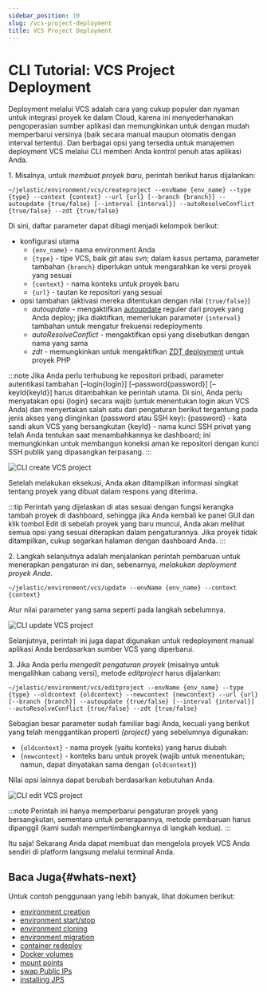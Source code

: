 ```yaml
---
sidebar_position: 10
slug: /vcs-project-deployment
title: VCS Project Deployment
---
```

# CLI Tutorial: VCS Project Deployment

Deployment melalui VCS adalah cara yang cukup populer dan nyaman untuk integrasi proyek ke dalam Cloud, karena ini menyederhanakan pengoperasian sumber aplikasi dan memungkinkan untuk dengan mudah memperbarui versinya (baik secara manual maupun otomatis dengan interval tertentu). Dan berbagai opsi yang tersedia untuk manajemen deployment VCS melalui CLI memberi Anda kontrol penuh atas aplikasi Anda.

1\. Misalnya, untuk _membuat proyek baru_, perintah berikut harus dijalankan:

```
~/jelastic/environment/vcs/createproject --envName {env_name} --type {type} --context {context} --url {url} [--branch {branch}] --autoupdate {true/false} [--interval {interval}] --autoResolveConflict {true/false} --zdt {true/false}
```

Di sini, daftar parameter dapat dibagi menjadi kelompok berikut:

  * konfigurasi utama
    * `{env_name}` \- nama environment Anda
    * `{type}` \- tipe VCS, baik _git_ atau _svn_; dalam kasus pertama, parameter tambahan `{branch}` diperlukan untuk mengarahkan ke versi proyek yang sesuai
    * `{context}` \- nama konteks untuk proyek baru
    * `{url}` \- tautan ke repositori yang sesuai
  * opsi tambahan (aktivasi mereka ditentukan dengan nilai `{true/false}`)
    * _autoupdate_ \- mengaktifkan [autoupdate](https://docs.dewacloud.com/docs/git-svn-auto-deploy) reguler dari proyek yang Anda deploy; jika diaktifkan, memerlukan parameter `{interval}` tambahan untuk mengatur frekuensi redeployments
    * _autoResolveConflict_ \- mengaktifkan opsi yang disebutkan dengan nama yang sama
    * _zdt_ \- memungkinkan untuk mengaktifkan [ZDT deployment](https://docs.dewacloud.com/docs/php-zero-downtime-deploy) untuk proyek PHP

:::note
Jika Anda perlu terhubung ke repositori pribadi, parameter autentikasi tambahan [–login\{login\}] [–password\{password\}] [–keyId\{keyId\}] harus ditambahkan ke perintah utama. Di sini, Anda perlu menyatakan opsi \{login\} secara wajib (untuk menentukan login akun VCS Anda) dan menyertakan salah satu dari pengaturan berikut tergantung pada jenis akses yang diinginkan (password atau SSH key): \{password\} - kata sandi akun VCS yang bersangkutan \{keyId\} - nama kunci SSH privat yang telah Anda tentukan saat menambahkannya ke dashboard; ini memungkinkan untuk membangun koneksi aman ke repositori dengan kunci SSH publik yang dipasangkan terpasang.
:::

![CLI create VCS project](#)

Setelah melakukan eksekusi, Anda akan ditampilkan informasi singkat tentang proyek yang dibuat dalam respons yang diterima.

:::tip
Perintah yang dijelaskan di atas sesuai dengan fungsi kerangka tambah proyek di dashboard, sehingga jika Anda kembali ke panel GUI dan klik tombol Edit di sebelah proyek yang baru muncul, Anda akan melihat semua opsi yang sesuai diterapkan dalam pengaturannya. Jika proyek tidak ditampilkan, cukup segarkan halaman dengan dashboard Anda.
:::

2\. Langkah selanjutnya adalah menjalankan perintah pembaruan untuk menerapkan pengaturan ini dan, sebenarnya, _melakukan deployment proyek Anda_.

```
~/jelastic/environment/vcs/update --envName {env_name} --context {context}
```

Atur nilai parameter yang sama seperti pada langkah sebelumnya.

![CLI update VCS project](#)

Selanjutnya, perintah ini juga dapat digunakan untuk redeployment manual aplikasi Anda berdasarkan sumber VCS yang diperbarui.

3\. Jika Anda perlu _mengedit pengaturan proyek_ (misalnya untuk mengalihkan cabang versi), metode _editproject_ harus dijalankan:

```
~/jelastic/environment/vcs/editproject --envName {env_name} --type {type} --oldcontext {oldcontext} --newcontext {newcontext} --url {url} [--branch {branch}] --autoupdate {true/false} [--interval {interval}] --autoResolveConflict {true/false} --zdt {true/false}
```

Sebagian besar parameter sudah familiar bagi Anda, kecuali yang berikut yang telah menggantikan properti _\{project\}_ yang sebelumnya digunakan:

  * `{oldcontext}` \- nama proyek (yaitu konteks) yang harus diubah
  * `{newcontext}` \- konteks baru untuk proyek (wajib untuk menentukan; namun, dapat dinyatakan sama dengan `{oldcontext}`)

Nilai opsi lainnya dapat berubah berdasarkan kebutuhan Anda.

![CLI edit VCS project](#)

:::note
Perintah ini hanya memperbarui pengaturan proyek yang bersangkutan, sementara untuk penerapannya, metode pembaruan harus dipanggil (kami sudah mempertimbangkannya di langkah kedua).
:::

Itu saja! Sekarang Anda dapat membuat dan mengelola proyek VCS Anda sendiri di platform langsung melalui terminal Anda.

## Baca Juga{#whats-next}

Untuk contoh penggunaan yang lebih banyak, lihat dokumen berikut:
  * [environment creation](https://docs.dewacloud.com/docs/cli-create-environment/)
  * [environment start/stop](https://docs.dewacloud.com/docs/cli-environment-control/)
  * [environment cloning](https://docs.dewacloud.com/docs/cli-clone-environment/)
  * [environment migration](https://docs.dewacloud.com/docs/cli-environment-migration/)
  * [container redeploy](https://docs.dewacloud.com/docs/cli-container-redeploy/)
  * [Docker volumes](https://docs.dewacloud.com/docs/cli-docker-volumes/)
  * [mount points](https://docs.dewacloud.com/docs/cli-mount-points/)
  * [swap Public IPs](https://docs.dewacloud.com/docs/cli-ip-swap/)
  * [installing JPS](https://docs.dewacloud.com/docs/cli-install-jps)